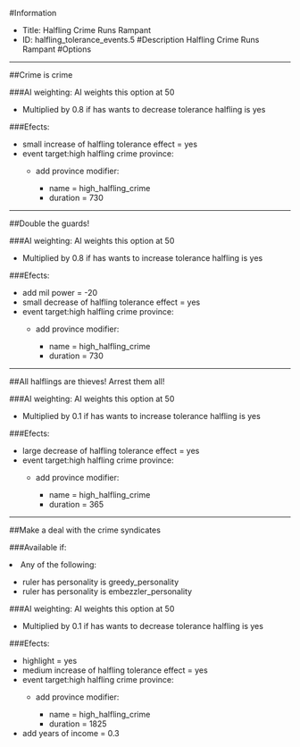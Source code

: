 #Information
 - Title: Halfling Crime Runs Rampant
 - ID: halfling_tolerance_events.5
#Description
Halfling Crime Runs Rampant
#Options

___
##Crime is crime

###AI weighting:
AI weights this option at 50
 - Multiplied by 0.8 if has wants to decrease tolerance halfling is yes


###Efects:<ul><li>small increase of halfling tolerance effect = yes</li><li>event target:high halfling crime province:</li><ul><li>add province modifier:</li><ul><li>name = high_halfling_crime</li><li>duration = 730</li></ul></ul></ul>

___
##Double the guards!

###AI weighting:
AI weights this option at 50
 - Multiplied by 0.8 if has wants to increase tolerance halfling is yes


###Efects:<ul><li>add mil power = -20</li><li>small decrease of halfling tolerance effect = yes</li><li>event target:high halfling crime province:</li><ul><li>add province modifier:</li><ul><li>name = high_halfling_crime</li><li>duration = 730</li></ul></ul></ul>

___
##All halflings are thieves! Arrest them all!

###AI weighting:
AI weights this option at 50
 - Multiplied by 0.1 if has wants to increase tolerance halfling is yes


###Efects:<ul><li>large decrease of halfling tolerance effect = yes</li><li>event target:high halfling crime province:</li><ul><li>add province modifier:</li><ul><li>name = high_halfling_crime</li><li>duration = 365</li></ul></ul></ul>

___
##Make a deal with the crime syndicates

###Available if:
<li>Any of the following:</li><ul><li>ruler has personality is greedy_personality</li><li>ruler has personality  is embezzler_personality</li></ul>

###AI weighting:
AI weights this option at 50
 - Multiplied by 0.1 if has wants to decrease tolerance halfling is yes


###Efects:<ul><li>highlight = yes</li><li>medium increase of halfling tolerance effect = yes</li><li>event target:high halfling crime province:</li><ul><li>add province modifier:</li><ul><li>name = high_halfling_crime</li><li>duration = 1825</li></ul></ul><li>add years of income = 0.3</li></ul>
